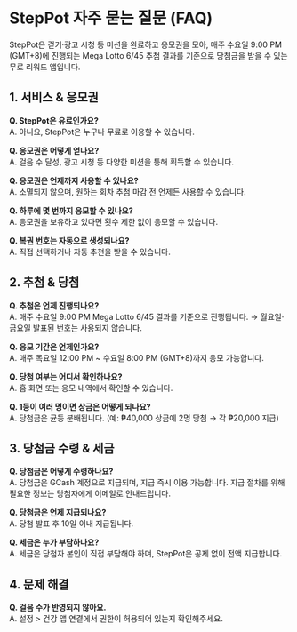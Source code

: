 # StepPot 자주 묻는 질문 (FAQ)

StepPot은 걷기·광고 시청 등 미션을 완료하고 응모권을 모아, 매주 수요일 9:00 PM (GMT+8)에 진행되는 Mega Lotto 6/45 추첨 결과를 기준으로 당첨금을 받을 수 있는 무료 리워드 앱입니다.

## 1. 서비스 & 응모권
**Q. StepPot은 유료인가요?**  
A. 아니요, StepPot은 누구나 무료로 이용할 수 있습니다.  

**Q. 응모권은 어떻게 얻나요?**  
A. 걸음 수 달성, 광고 시청 등 다양한 미션을 통해 획득할 수 있습니다.  

**Q. 응모권은 언제까지 사용할 수 있나요?**  
A. 소멸되지 않으며, 원하는 회차 추첨 마감 전 언제든 사용할 수 있습니다.  

**Q. 하루에 몇 번까지 응모할 수 있나요?**  
A. 응모권을 보유하고 있다면 횟수 제한 없이 응모할 수 있습니다.  

**Q. 복권 번호는 자동으로 생성되나요?**  
A. 직접 선택하거나 자동 추천을 받을 수 있습니다.

## 2. 추첨 & 당첨
**Q. 추첨은 언제 진행되나요?**  
A. 매주 수요일 9:00 PM Mega Lotto 6/45 결과를 기준으로 진행됩니다. → 월요일·금요일 발표된 번호는 사용되지 않습니다.  

**Q. 응모 기간은 언제인가요?**  
A. 매주 목요일 12:00 PM ~ 수요일 8:00 PM (GMT+8)까지 응모 가능합니다.  

**Q. 당첨 여부는 어디서 확인하나요?**  
A. 홈 화면 또는 응모 내역에서 확인할 수 있습니다.  

**Q. 1등이 여러 명이면 상금은 어떻게 되나요?**  
A. 당첨금은 균등 분배됩니다. (예: ₱40,000 상금에 2명 당첨 → 각 ₱20,000 지급)

## 3. 당첨금 수령 & 세금
**Q. 당첨금은 어떻게 수령하나요?**  
A. 당첨금은 GCash 계정으로 지급되며, 지급 즉시 이용 가능합니다. 지급 절차를 위해 필요한 정보는 당첨자에게 이메일로 안내드립니다.  

**Q. 당첨금은 언제 지급되나요?**  
A. 당첨 발표 후 10일 이내 지급됩니다.  

**Q. 세금은 누가 부담하나요?**  
A. 세금은 당첨자 본인이 직접 부담해야 하며, StepPot은 공제 없이 전액 지급합니다.

## 4. 문제 해결
**Q. 걸음 수가 반영되지 않아요.**  
A. 설정 > 건강 앱 연결에서 권한이 허용되어 있는지 확인해주세요.
